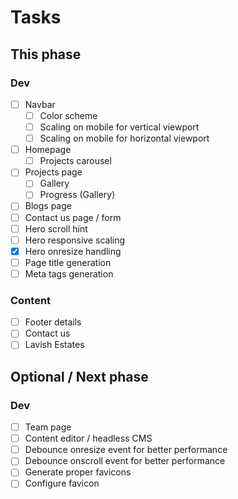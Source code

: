 # Tasks

## This phase
### Dev
- [ ] Navbar
    - [ ] Color scheme
    - [ ] Scaling on mobile for vertical viewport
    - [ ] Scaling on mobile for horizontal viewport
- [ ] Homepage
    - [ ] Projects carousel
- [ ] Projects page
    - [ ] Gallery
    - [ ] Progress (Gallery)
- [ ] Blogs page
- [ ] Contact us page / form
- [ ] Hero scroll hint
- [ ] Hero responsive scaling
- [x] Hero onresize handling
- [ ] Page title generation
- [ ] Meta tags generation

### Content
- [ ] Footer details
- [ ] Contact us
- [ ] Lavish Estates

## Optional / Next phase
### Dev
- [ ] Team page
- [ ] Content editor / headless CMS
- [ ] Debounce onresize event for better performance
- [ ] Debounce onscroll event for better performance
- [ ] Generate proper favicons
- [ ] Configure favicon